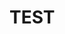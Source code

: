 <html lang="en">
<head>
<meta charset="utf-8" />
<meta name="viewport" content="width=device-width, initial-scale=1" />
<link rel="stylesheet" href="./custom.css">
</head>
<body>
  <h1>TEST</h1>
  <style type='text/css'>
	.embeddedServiceHelpButton .helpButton .uiButton {
		background-color: #0081A1;
		font-family: "Chivo", sans-serif;
	}
	.embeddedServiceHelpButton .helpButton .uiButton:focus {
		outline: 1px solid #0081A1;
	}

        .slds-icon-utility-minimize-window{
    		zoom: 120%;
	 }       
    	 .slds-icon-utility-close{
          	zoom: 120%;
     	  }
    
    	 .slds-form-element__label{
        	font-size:1.5ch;
       	}
</style>
<script type='text/javascript'>
              function initEmbeddedMessaging() {
                             try {
                                           embeddedservice_bootstrap.settings.language = 'en_US'; // For example, enter 'en' or 'en-US'

                                           embeddedservice_bootstrap.init(
                                                          '00Ddl000001XOKj',
                                                          'Live_Chat_Embedded_Deployment',
                                                          'https://haporg--devmerge.sandbox.my.site.com/ESWLiveChatEmbeddedDep1738126593973',
                                                          {
                                                                        scrt2URL: 'https://haporg--devmerge.sandbox.my.salesforce-scrt.com'
                                                          }
                                           );
                             } catch (err) {
                                           console.error('Error loading Embedded Messaging: ', err);
                             }
              };
</script>
<script type='text/javascript' src='https://haporg--devmerge.sandbox.my.site.com/ESWLiveChatEmbeddedDep1738126593973/assets/js/bootstrap.min.js' onload='initEmbeddedMessaging()'>
</script>
</body>
</html>
